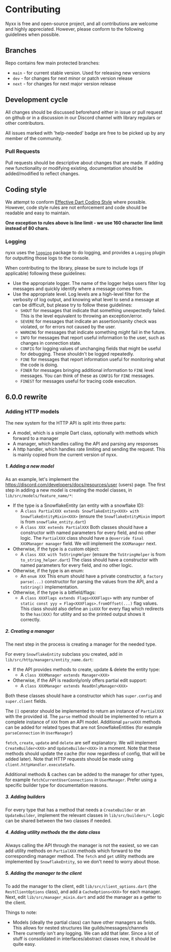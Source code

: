 # Contributing
Nyxx is free and open-source project, and all contributions are welcome and highly appreciated.
However, please conform to the following guidelines when possible.

## Branches

Repo contains few main protected branches:
- `main` - for current stable version. Used for releasing new versions
- `dev` - for changes for next minor or patch version release
- `next` - for changes for next major version release

## Development cycle

All changes should be discussed beforehand either in issue or pull request on github 
or in a discussion in our Discord channel with library regulars or other contributors.

All issues marked with 'help-needed' badge are free to be picked up by any member of the community. 

### Pull Requests

Pull requests should be descriptive about changes that are made. 
If adding new functionality or modifying existing, documentation should be added/modified to reflect changes.

## Coding style

We attempt to conform [Effective Dart Coding Style](https://dart.dev/guides/language/effective-dart/style) where possible.
However, code style rules are not enforcement and code should be readable and easy to maintain.

**One exception to rules above is line limit - we use 160 character line limit instead of 80 chars.**

### Logging
nyxx uses the [`logging`](https://pub.dev/packages/logging) package to do logging, and provides a `Logging` plugin for outputting those logs to the console.

When contributing to the library, please be sure to include logs (if applicable) following these guidelines:
- Use the appropriate logger. The name of the logger helps users filter log messages and quickly identify where a message comes from.
- Use the appropriate level. Log levels are a high-level filter for the verbosity of log output, and knowing what level to send a message at can be difficult, but please try to follow these guidelines:
    - `SHOUT` for messages that indicate that something unexpectedly failed. This is the level equivalent to throwing an exception/error.
    - `SEVERE` for messages that indicate an assertion/sanity check was violated, or for errors not caused by the user.
    - `WARNING` for messages that indicate something *might* fail in the future.
    - `INFO` for messages that report useful information to the user, such as changes in connection state.
    - `CONFIG` for logging values of unchanging fields that might be useful for debugging. These shouldn't be logged repeatedly.
    - `FINE` for messages that report information useful for monitoring what the code is doing.
    - `FINER` for messages bringing additional information to `FINE` level messages. You can think of these as `CONFIG` for `FINE` messages.
    - `FINEST` for messages useful for tracing code execution.

## 6.0.0 rewrite

### Adding HTTP models
The new system for the HTTP API is split into three parts:
- A model, which is a simple Dart class, optionally with methods which forward to a manager
- A manager, which handles calling the API and parsing any responses
- A http handler, which handles rate limiting and sending the request. This is mainly copied from the current version of nyxx.

##### 1. Adding a new model

As an example, let's implement the https://discord.com/developers/docs/resources/user (users) page. The first step in adding a new model is creating the model classes, in `lib/src/models/feature_name/*`:

- If the type is a SnowflakeEntity (an entity with a snowflake ID):
    - A `class PartialXXX extends SnowflakeEntity<XXX> with SnowflakeEntityMixin<XXX>` (ensure the `SnowflakeEntityMixin` import is from `snowflake_entity.dart`)
    - A `class XXX extends PartialXXX`
      Both classes should have a constructor with named parameters for every field, and no other logic.
      The `PartialXXX` class should have a `@override final XXXManager manager` field. We will implement the `XXXManager` next.
- Otherwise, if the type is a custom object:
    - A `class XXX with ToStringHelper` (ensure the `ToStringHelper` is from `to_string_helper.dart`)
      The class should have a constructor with named parameters for every field, and no other logic.
- Otherwise, if the type is an enum:
    - An `enum XXX`
      This enum should have a private constructor, a `factory parse(...)` constructor for parsing the values from the API, and a `toString()` implementation.
- Otherwise, if the type is a bitfield/flags:
    - A `class XXXFlags extends Flags<XXXFlags>` with any number of `static const yyy = Flag<XXXFlags>.fromOffset(...)` flag values.
      This class should also define an `isXXX` for every flag which redirects to the `has(XXX)` for utility and so the printed output shows it correctly.

##### 2. Creating a manager

The next step in the process is creating a manager for the needed type.

For every `SnowflakeEntity` subclass you created, add in `lib/src/http/managers/entity_name.dart`:

- If the API provides methods to create, update & delete the entity type:
    - A `class XXXManager extends Manager<XXX>`
- Otherwise, if the API is readonly/only offers partial edit support:
    - A `class XXXManager extends ReadOnlyManager<XXX>`

Both these classes should have a constructor which has `super.config` and `super.client` fields.

The `[]` operator should be implemented to return an instance of `PartialXXX` with the provided id.
The `parse` method should be implemented to return a complete instance of `XXX` from an API model.
Additional `parseXXX` methods can be added for related types that are not SnowflakeEntities (for example `parseConnection` in `UserManager`)

`fetch`, `create`, `update` and `delete` are self explanatory.
We will implement `CreateBuilder<XXX>` and `UpdateBuilder<XXX>` in a moment.
Note that these methods should update the cache (for now regardless of config, that will be added later).
Note that HTTP requests should be made using `client.httpHandler.executeSafe`.

Additional methods & caches can be added to the manager for other types, for example `fetchCurrentUserConnections` in `UserManager`.
Prefer using a specific builder type for documentation reasons.

##### 3. Adding builders

For every type that has a method that needs a `CreateBuilder` or an `UpdateBuilder`, implement the relevant classes in `lib/src/builders/*`.
Logic can be shared between the two classes if needed.

##### 4. Adding utility methods the the data class

Always calling the API through the manager is not the easiest, so we can add utility methods on `PartialXXX` methods which forward to the corresponding manager method.
The `fetch` and `get` utility methods are implemented by `SnowflakeEntity`, so we don't need to worry about those.

##### 5. Adding the manager to the client

To add the manager to the client, edit `lib/src/client_options.dart` (the `RestClientOptions` class), and add a `CacheOptions<XXX>` for each manager.
Next, edit `lib/src/manager_mixin.dart` and add the manager as a getter to the client.

Things to note:
- Models (ideally the partial class) can have other managers as fields. This allows for nested structures like guilds/messages/channels
- There currently isn't any logging. We can add that later. Since a lot of stuff is consolidated in interfaces/abstract classes now, it should be quite easy.
